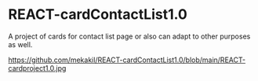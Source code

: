 # REACT-cardContactList1.0
A project of cards for contact list page or also can adapt to other purposes as well.


https://github.com/mekakil/REACT-cardContactList1.0/blob/main/REACT-cardproject1.0.jpg
